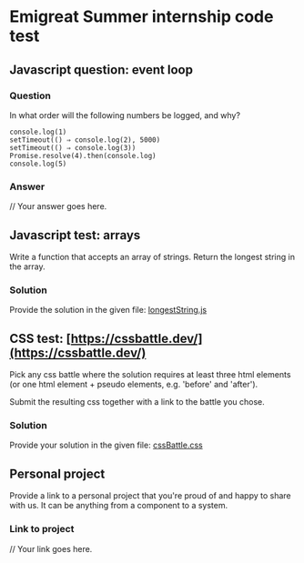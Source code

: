 # Emigreat Summer internship code test

## Javascript question: event loop

### Question

In what order will the following numbers be logged, and why?

```
console.log(1)
setTimeout(() ⇒ console.log(2), 5000)
setTimeout(() ⇒ console.log(3))
Promise.resolve(4).then(console.log)
console.log(5)
```

### Answer
// Your answer goes here.

## Javascript test: arrays

Write a function that accepts an array of strings. Return the longest string in the array.

### Solution
Provide the solution in the given file: [longestString.js](https://github.com/emigreat-dev/internship-code-test/blob/main/longestString.js)

## CSS test: [https://cssbattle.dev/](https://cssbattle.dev/)
Pick any css battle where the solution requires at least three html elements (or one html element + pseudo elements, e.g. 'before' and 'after').

Submit the resulting css together with a link to the battle you chose.

### Solution
Provide your solution in the given file: [cssBattle.css](https://github.com/emigreat-dev/internship-code-test/blob/main/cssBattle.css)

## Personal project

Provide a link to a personal project that you're proud of and happy to share with us. It can be anything from a component to a system.

### Link to project
// Your link goes here.
